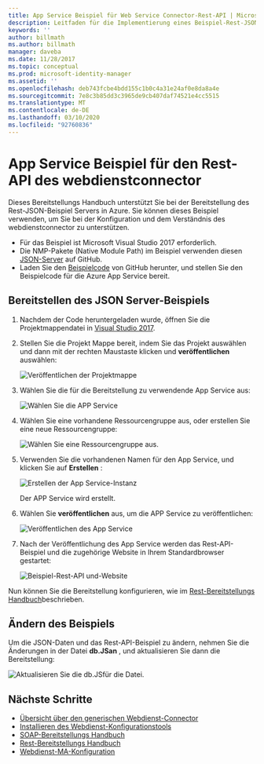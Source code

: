 ```yaml
---
title: App Service Beispiel für Web Service Connector-Rest-API | Microsoft-Dokumentation
description: Leitfaden für die Implementierung eines Beispiel-Rest-JSON-Servers in Azure
keywords: ''
author: billmath
ms.author: billmath
manager: daveba
ms.date: 11/28/2017
ms.topic: conceptual
ms.prod: microsoft-identity-manager
ms.assetid: ''
ms.openlocfilehash: deb743fcbe4bdd155c1b0c4a31e24af0e8da8a4e
ms.sourcegitcommit: 7e8c3b85dd3c3965de9cb407daf74521e4cc5515
ms.translationtype: MT
ms.contentlocale: de-DE
ms.lasthandoff: 03/10/2020
ms.locfileid: "92760836"
---
```

# <a name="web-service-connector-rest-api-app-service-sample"></a>App Service Beispiel für den Rest-API des webdienstconnector

Dieses Bereitstellungs Handbuch unterstützt Sie bei der Bereitstellung des Rest-JSON-Beispiel Servers in Azure. Sie können dieses Beispiel verwenden, um Sie bei der Konfiguration und dem Verständnis des webdienstconnector zu unterstützen.

- Für das Beispiel ist Microsoft Visual Studio 2017 erforderlich.
- Die NMP-Pakete (Native Module Path) im Beispiel verwenden diesen [JSON-Server](https://github.com/typicode/JSON-server) auf GitHub.
- Laden Sie den [Beispielcode](https://github.com/fimguy/SAMPLEREST) von GitHub herunter, und stellen Sie den Beispielcode für die Azure App Service bereit.

## <a name="deploy-the-json-server-sample"></a>Bereitstellen des JSON Server-Beispiels

1. Nachdem der Code heruntergeladen wurde, öffnen Sie die Projektmappendatei in [Visual Studio 2017](https://www.visualstudio.com/downloads/).

2. Stellen Sie die Projekt Mappe bereit, indem Sie das Projekt auswählen und dann mit der rechten Maustaste klicken und **veröffentlichen** auswählen:

    ![Veröffentlichen der Projektmappe](media/microsoft-identity-manager-2016-ma-ws-restsample/publish-project.png)

3. Wählen Sie die für die Bereitstellung zu verwendende App Service aus:

    ![Wählen Sie die APP Service](media/microsoft-identity-manager-2016-ma-ws-restsample/app-service.png)

4. Wählen Sie eine vorhandene Ressourcengruppe aus, oder erstellen Sie eine neue Ressourcengruppe:

    ![Wählen Sie eine Ressourcengruppe aus.](media/microsoft-identity-manager-2016-ma-ws-restsample/resource-group.png)

5. Verwenden Sie die vorhandenen Namen für den App Service, und klicken Sie auf **Erstellen** :

    ![Erstellen der App Service-Instanz](media/microsoft-identity-manager-2016-ma-ws-restsample/create.png)

    Der APP Service wird erstellt.

6. Wählen Sie **veröffentlichen** aus, um die APP Service zu veröffentlichen:

    ![Veröffentlichen des App Service](media/microsoft-identity-manager-2016-ma-ws-restsample/publish.png)

7. Nach der Veröffentlichung des App Service werden das Rest-API-Beispiel und die zugehörige Website in Ihrem Standardbrowser gestartet:

    ![Beispiel-Rest-API und-Website](media/microsoft-identity-manager-2016-ma-ws-restsample/sample-rest-api.png)

Nun können Sie die Bereitstellung konfigurieren, wie im [Rest-Bereitstellungs Handbuch](microsoft-identity-manager-2016-ma-ws-restgeneric.md)beschrieben.


## <a name="modify-the-sample"></a>Ändern des Beispiels

Um die JSON-Daten und das Rest-API-Beispiel zu ändern, nehmen Sie die Änderungen in der Datei **db.JSan** , und aktualisieren Sie dann die Bereitstellung:

![Aktualisieren Sie die db.JSfür die Datei.](media/microsoft-identity-manager-2016-ma-ws-restsample/db-json.png)


## <a name="next-steps"></a>Nächste Schritte

- [Übersicht über den generischen Webdienst-Connector](microsoft-identity-manager-2016-ma-ws.md)
- [Installieren des Webdienst-Konfigurationstools](microsoft-identity-manager-2016-ma-ws-install.md)
- [SOAP-Bereitstellungs Handbuch](microsoft-identity-manager-2016-ma-ws-soap.md)
- [Rest-Bereitstellungs Handbuch](microsoft-identity-manager-2016-ma-ws-restgeneric.md)
- [Webdienst-MA-Konfiguration](microsoft-identity-manager-2016-ma-ws-maconfig.md)
